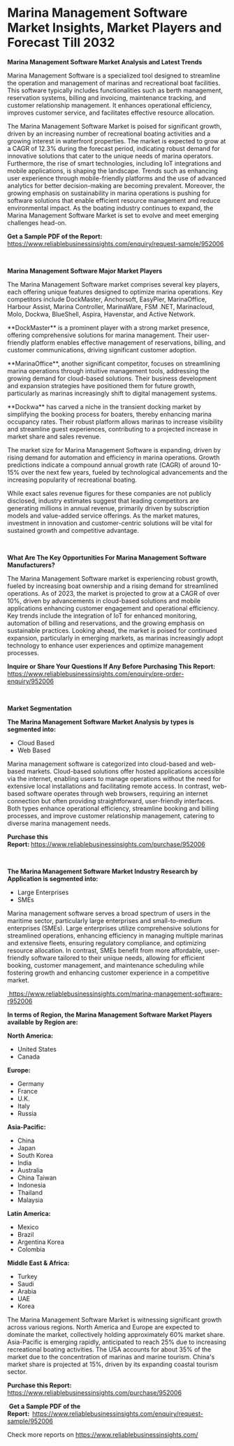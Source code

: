 <p><h1>Marina Management Software Market Insights, Market Players and Forecast Till 2032</h1></p><p><strong>Marina Management Software Market Analysis and Latest Trends</strong></p>
<p><p>Marina Management Software is a specialized tool designed to streamline the operation and management of marinas and recreational boat facilities. This software typically includes functionalities such as berth management, reservation systems, billing and invoicing, maintenance tracking, and customer relationship management. It enhances operational efficiency, improves customer service, and facilitates effective resource allocation.</p><p>The Marina Management Software Market is poised for significant growth, driven by an increasing number of recreational boating activities and a growing interest in waterfront properties. The market is expected to grow at a CAGR of 12.3% during the forecast period, indicating robust demand for innovative solutions that cater to the unique needs of marina operators. Furthermore, the rise of smart technologies, including IoT integrations and mobile applications, is shaping the landscape. Trends such as enhancing user experience through mobile-friendly platforms and the use of advanced analytics for better decision-making are becoming prevalent. Moreover, the growing emphasis on sustainability in marina operations is pushing for software solutions that enable efficient resource management and reduce environmental impact. As the boating industry continues to expand, the Marina Management Software Market is set to evolve and meet emerging challenges head-on.</p></p>
<p><strong>Get a Sample PDF of the Report:&nbsp;</strong> <a href="https://www.reliablebusinessinsights.com/enquiry/request-sample/952006?utm_campaign=3213&utm_medium=2&utm_source=Github&utm_content=ia&utm_term=06032025&utm_id=marina-management-software">https://www.reliablebusinessinsights.com/enquiry/request-sample/952006</a></p>
<p>&nbsp;</p>
<p><strong>Marina Management Software Major Market Players</strong></p>
<p><p>The Marina Management Software market comprises several key players, each offering unique features designed to optimize marina operations. Key competitors include DockMaster, Anchorsoft, EasyPier, MarinaOffice, Harbour Assist, Marina Controller, MarinaWare, FSM .NET, Marinacloud, Molo, Dockwa, BlueShell, Aspira, Havenstar, and Active Network.</p><p>**DockMaster** is a prominent player with a strong market presence, offering comprehensive solutions for marina management. Their user-friendly platform enables effective management of reservations, billing, and customer communications, driving significant customer adoption. </p><p>**MarinaOffice**, another significant competitor, focuses on streamlining marina operations through intuitive management tools, addressing the growing demand for cloud-based solutions. Their business development and expansion strategies have positioned them for future growth, particularly as marinas increasingly shift to digital management systems.</p><p>**Dockwa** has carved a niche in the transient docking market by simplifying the booking process for boaters, thereby enhancing marina occupancy rates. Their robust platform allows marinas to increase visibility and streamline guest experiences, contributing to a projected increase in market share and sales revenue.</p><p>The market size for Marina Management Software is expanding, driven by rising demand for automation and efficiency in marina operations. Growth predictions indicate a compound annual growth rate (CAGR) of around 10-15% over the next few years, fueled by technological advancements and the increasing popularity of recreational boating.</p><p>While exact sales revenue figures for these companies are not publicly disclosed, industry estimates suggest that leading competitors are generating millions in annual revenue, primarily driven by subscription models and value-added service offerings. As the market matures, investment in innovation and customer-centric solutions will be vital for sustained growth and competitive advantage.</p></p>
<p>&nbsp;</p>
<p><strong>What Are The Key Opportunities For Marina Management Software Manufacturers?</strong></p>
<p><p>The Marina Management Software market is experiencing robust growth, fueled by increasing boat ownership and a rising demand for streamlined operations. As of 2023, the market is projected to grow at a CAGR of over 10%, driven by advancements in cloud-based solutions and mobile applications enhancing customer engagement and operational efficiency. Key trends include the integration of IoT for enhanced monitoring, automation of billing and reservations, and the growing emphasis on sustainable practices. Looking ahead, the market is poised for continued expansion, particularly in emerging markets, as marinas increasingly adopt technology to enhance user experiences and optimize management processes.</p></p>
<p><strong>Inquire or Share Your Questions If Any Before Purchasing This Report:</strong> <a href="https://www.reliablebusinessinsights.com/enquiry/pre-order-enquiry/952006?utm_campaign=3213&utm_medium=2&utm_source=Github&utm_content=ia&utm_term=06032025&utm_id=marina-management-software">https://www.reliablebusinessinsights.com/enquiry/pre-order-enquiry/952006</a></p>
<p>&nbsp;</p>
<p><strong>Market Segmentation</strong></p>
<p><strong>The Marina Management Software Market Analysis by types is segmented into:</strong></p>
<p><ul><li>Cloud Based</li><li>Web Based</li></ul></p>
<p><p>Marina management software is categorized into cloud-based and web-based markets. Cloud-based solutions offer hosted applications accessible via the internet, enabling users to manage operations without the need for extensive local installations and facilitating remote access. In contrast, web-based software operates through web browsers, requiring an internet connection but often providing straightforward, user-friendly interfaces. Both types enhance operational efficiency, streamline booking and billing processes, and improve customer relationship management, catering to diverse marina management needs.</p></p>
<p><strong>Purchase this Report:&nbsp;</strong><a href="https://www.reliablebusinessinsights.com/purchase/952006?utm_campaign=3213&utm_medium=2&utm_source=Github&utm_content=ia&utm_term=06032025&utm_id=marina-management-software">https://www.reliablebusinessinsights.com/purchase/952006</a></p>
<p>&nbsp;</p>
<p><strong>The Marina Management Software Market Industry Research by Application is segmented into:</strong></p>
<p><ul><li>Large Enterprises</li><li>SMEs</li></ul></p>
<p><p>Marina management software serves a broad spectrum of users in the maritime sector, particularly large enterprises and small-to-medium enterprises (SMEs). Large enterprises utilize comprehensive solutions for streamlined operations, enhancing efficiency in managing multiple marinas and extensive fleets, ensuring regulatory compliance, and optimizing resource allocation. In contrast, SMEs benefit from more affordable, user-friendly software tailored to their unique needs, allowing for efficient booking, customer management, and maintenance scheduling while fostering growth and enhancing customer experience in a competitive market.</p></p>
<p><a href="https://www.reliablebusinessinsights.com/marina-management-software-r952006?utm_campaign=3213&utm_medium=2&utm_source=Github&utm_content=ia&utm_term=06032025&utm_id=marina-management-software">&nbsp;https://www.reliablebusinessinsights.com/marina-management-software-r952006</a></p>
<p><strong>In terms of Region, the Marina Management Software Market Players available by Region are:</strong></p>
<p>
    <p> <strong> North America: </strong>
        <ul>
            <li>United States</li>
            <li>Canada</li>
        </ul>
        </p> 
    <p> <strong> Europe: </strong>
        <ul>
            <li>Germany</li>
            <li>France</li>
            <li>U.K.</li>
            <li>Italy</li>
            <li>Russia</li>
        </ul>
        </p> 
    <p> <strong> Asia-Pacific: </strong>
        <ul>
            <li>China</li>
            <li>Japan</li>
            <li>South Korea</li>
            <li>India</li>
            <li>Australia</li>
            <li>China Taiwan</li>
            <li>Indonesia</li>
            <li>Thailand</li>
            <li>Malaysia</li>
        </ul>
        </p> 
    <p> <strong> Latin America: </strong>
        <ul>
            <li>Mexico</li>
            <li>Brazil</li>
            <li>Argentina Korea</li>
            <li>Colombia</li>
        </ul>
        </p> 
    <p> <strong> Middle East & Africa: </strong>
        <ul>
            <li>Turkey</li>
            <li>Saudi</li>
            <li>Arabia</li>
            <li>UAE</li>
            <li>Korea</li>
        </ul>
    </p>
    </p>
<p><p>The Marina Management Software Market is witnessing significant growth across various regions. North America and Europe are expected to dominate the market, collectively holding approximately 60% market share. Asia-Pacific is emerging rapidly, anticipated to reach 25% due to increasing recreational boating activities. The USA accounts for about 35% of the market due to the concentration of marinas and marine tourism. China's market share is projected at 15%, driven by its expanding coastal tourism sector.</p></p>
<p><strong>Purchase this Report: </strong><a href="https://www.reliablebusinessinsights.com/purchase/952006?utm_campaign=3213&utm_medium=2&utm_source=Github&utm_content=ia&utm_term=06032025&utm_id=marina-management-software">https://www.reliablebusinessinsights.com/purchase/952006</a></p>
<p>&nbsp;<strong>Get a Sample PDF of the Report:&nbsp;&nbsp;</strong><a href="https://www.reliablebusinessinsights.com/enquiry/request-sample/952006?utm_campaign=3213&utm_medium=2&utm_source=Github&utm_content=ia&utm_term=06032025&utm_id=marina-management-software">https://www.reliablebusinessinsights.com/enquiry/request-sample/952006</a></p>
<p><strong></strong></p>
<p>Check more reports on <a href="https://www.reliablebusinessinsights.com/?utm_campaign=3213&utm_medium=2&utm_source=Github&utm_content=ia&utm_term=06032025&utm_id=marina-management-software">https://www.reliablebusinessinsights.com/</a></p>